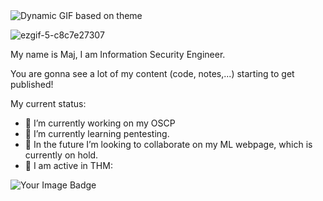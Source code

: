 <picture>
  <source media="(prefers-color-scheme: dark)" srcset="https://github.com/user-attachments/assets/da73339e-c155-4058-8732-1b6cbfa0a031">
  <source media="(prefers-color-scheme: light)" srcset="https://github.com/user-attachments/assets/da73339e-c155-4058-8732-1b6cbfa0a031">
  <img alt="Dynamic GIF based on theme" src="https://github.com/user-attachments/assets/da73339e-c155-4058-8732-1b6cbfa0a031">
</picture>



![ezgif-5-c8c7e27307](https://github.com/user-attachments/assets/da73339e-c155-4058-8732-1b6cbfa0a031)

My name is Maj, I am Information Security Engineer.

You are gonna see a lot of my content (code, notes,...) starting to get published!

My current status:

- 🏢 I’m currently working on my OSCP
- 🔎 I’m currently learning pentesting.
- 🤖 In the future I’m looking to collaborate on my ML webpage, which is currently on hold.
- 📢 I am active in THM:

<img src="https://tryhackme-badges.s3.amazonaws.com/Mulc.png" alt="Your Image Badge" />





